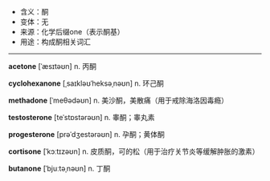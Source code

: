 - <span class="definition">含义：酮</span>
- <span class="definition">变体：无</span>
- <span class="definition">来源：化学后缀one（表示酮基）</span>
- <span class="definition">用途：构成酮相关词汇</span>

---

<span class="vocabulary">**acetone**</span> [ˈæsɪtəʊn] n. 丙酮

<span class="vocabulary">**cyclohexanone**</span> [ˌsaɪkləʊˈheksəˌnəʊn] n. 环己酮

<span class="vocabulary">**methadone**</span> [ˈmeθədəʊn] n. 美沙酮，美散痛（用于戒除海洛因毒瘾）

<span class="vocabulary">**testosterone**</span> [teˈstɒstərəʊn] n. 睾酮；睾丸素

<span class="vocabulary">**progesterone**</span> [prəˈdʒestərəʊn] n. 孕酮；黄体酮

<span class="vocabulary">**cortisone**</span> [ˈkɔːtɪzəʊn] n. 皮质酮，可的松（用于治疗关节炎等缓解肿胀的激素）

<span class="vocabulary">**butanone**</span> [ˈbjuːtəˌnəʊn] n. 丁酮
